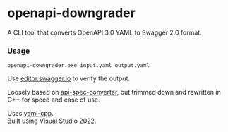 # openapi-downgrader  
A CLI tool that converts OpenAPI 3.0 YAML to Swagger 2.0 format.  

### Usage  
```
openapi-downgrader.exe input.yaml output.yaml
```

Use [editor.swagger.io](https://editor.swagger.io) to verify the output. 

Loosely based on [api-spec-converter](https://github.com/LucyBot-Inc/api-spec-converter), but trimmed down and rewritten in C++ for speed and ease of use. 

Uses [yaml-cpp](https://github.com/jbeder/yaml-cpp).  
Built using Visual Studio 2022.
